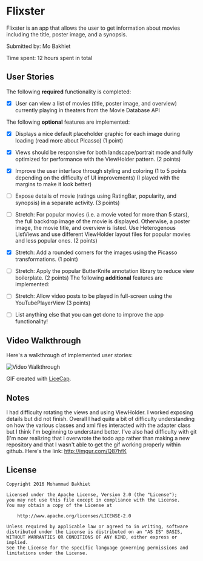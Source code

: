 # Flixster

Flixster is an app that allows the user to get information about movies including the title, poster image, and a synopsis.

Submitted by: Mo Bakhiet

Time spent: 12 hours spent in total

## User Stories

The following **required** functionality is completed:

* [x] User can view a list of movies (title, poster image, and overview) currently playing in theaters from the Movie
Database API

The following **optional** features are implemented:

* [x] Displays a nice default placeholder graphic for each image during loading (read more about Picasso) (1 point)
* [x] Views should be responsive for both landscape/portrait mode and fully optimized for performance with the ViewHolder pattern. (2 points)
* [x] Improve the user interface through styling and coloring (1 to 5 points depending on the difficulty of UI improvements) (I played with the margins to make it look better)
* [ ] Expose details of movie (ratings using RatingBar, popularity, and synopsis) in a separate activity. (3 points)
* [ ] Stretch: For popular movies (i.e. a movie voted for more than 5 stars), the full backdrop image of the movie is displayed. Otherwise, a poster image, the movie title, and overview is listed. Use Heterogenous ListViews and use different ViewHolder layout files for popular movies and less popular ones. (2 points)
* [x] Stretch: Add a rounded corners for the images using the Picasso transformations. (1 point)
* [ ] Stretch: Apply the popular ButterKnife annotation library to reduce view boilerplate. (2 points)
The following **additional** features are implemented:
* [ ] Stretch: Allow video posts to be played in full-screen using the YouTubePlayerView (3 points)

* [ ] List anything else that you can get done to improve the app functionality!

## Video Walkthrough 

Here's a walkthrough of implemented user stories:

<img src='http://imgur.com/Q87hfKB' title='Mo Bakhiet Flixster' width='' alt='Video Walkthrough' />

GIF created with [LiceCap](http://www.cockos.com/licecap/).

## Notes

I had difficulty rotating the views and using ViewHolder. I worked exposing details but did not finish. Overall I had quite a bit of difficulty understanding on how the various classes and xml files interacted with the adapter class but I think I'm beginning to understand better. I've also had difficulty with git (I'm now realizing that I overwrote the todo app rather than making a new repository and that I wasn't able to get the gif working properly within github. Here's the link: http://imgur.com/Q87hfK

## License

    Copyright 2016 Mohammad Bakhiet

    Licensed under the Apache License, Version 2.0 (the "License");
    you may not use this file except in compliance with the License.
    You may obtain a copy of the License at

        http://www.apache.org/licenses/LICENSE-2.0

    Unless required by applicable law or agreed to in writing, software
    distributed under the License is distributed on an "AS IS" BASIS,
    WITHOUT WARRANTIES OR CONDITIONS OF ANY KIND, either express or implied.
    See the License for the specific language governing permissions and
    limitations under the License.
